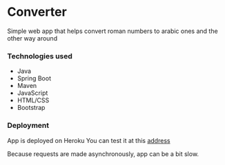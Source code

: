 # Converter
Simple web app that helps convert roman numbers to arabic ones and the other way around

### Technologies used

* Java
* Spring Boot
* Maven
* JavaScript
* HTML/CSS
* Bootstrap

### Deployment
App is deployed on Heroku
You can test it at this [address](http://simple-converter.herokuapp.com/)

Because requests are made asynchronously, app can be a bit slow.






